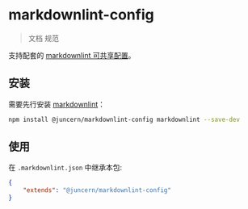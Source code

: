 # markdownlint-config

> 文档 规范

支持配套的 [markdownlint 可共享配置](https://www.npmjs.com/package/markdownlint#optionsconfig)。

## 安装

需要先行安装 [markdownlint](https://www.npmjs.com/package/markdownlint)：

```bash
npm install @juncern/markdownlint-config markdownlint --save-dev
```

## 使用

在 `.markdownlint.json` 中继承本包:

```json
{
	"extends": "@juncern/markdownlint-config"
}
```
